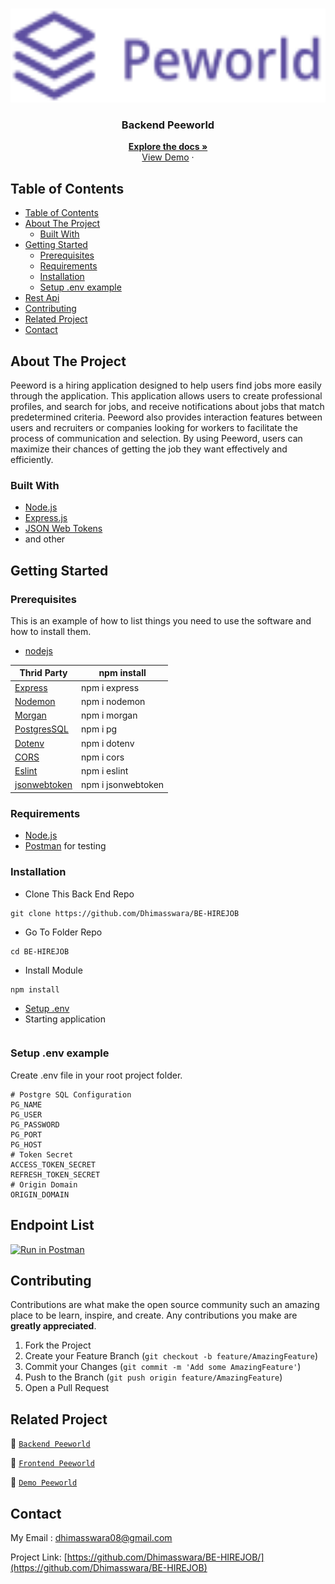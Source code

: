 <br />
<p align="center">
<div align="center">
<img height="150" src="docs\peeworld.png" alt="YuGawe" border="0"/>
</div>
  <h3 align="center">Backend Peeworld</h3>
  <p align="center">
    <a href="https://github.com/Dhimasswara/BE-HIREJOB"><strong>Explore the docs »</strong></a>
    <br />
    <a href="-">View Demo</a>
    ·
  </p>
</p>

<!-- TABLE OF CONTENTS -->

## Table of Contents

- [Table of Contents](#table-of-contents)
- [About The Project](#about-the-project)
  - [Built With](#built-with)
- [Getting Started](#getting-started)
  - [Prerequisites](#prerequisites)
  - [Requirements](#requirements)
  - [Installation](#installation)
  - [Setup .env example](#setup-env-example)
- [Rest Api](#rest-api)
- [Contributing](#contributing)
- [Related Project](#related-project)
- [Contact](#contact)

<!-- ABOUT THE PROJECT -->

## About The Project

Peeword is a hiring application designed to help users find jobs more easily through the application. This application allows users to create professional profiles, and search for jobs, and receive notifications about jobs that match predetermined criteria. Peeword also provides interaction features between users and recruiters or companies looking for workers to facilitate the process of communication and selection. By using Peeword, users can maximize their chances of getting the job they want effectively and efficiently.

### Built With

- [Node.js](https://nodejs.org/en/)
- [Express.js](https://expressjs.com/)
- [JSON Web Tokens](https://jwt.io/)
- and other


<!-- GETTING STARTED -->

## Getting Started

### Prerequisites

This is an example of how to list things you need to use the software and how to install them.

- [nodejs](https://nodejs.org/en/download/)


| Thrid Party     | npm install         |
| --------------- | ------------------- |
| [Express]       | npm i express       |
| [Nodemon]       | npm i nodemon       |
| [Morgan]        | npm i morgan        |
| [PostgresSQL]   | npm i pg            |
| [Dotenv]        | npm i dotenv        |
| [CORS]          | npm i cors          |
| [Eslint]        | npm i eslint        |
| [jsonwebtoken]  | npm i jsonwebtoken  |

[express]: http://expressjs.com
[nodemon]: https://www.npmjs.com/package/nodemon
[morgan]: https://www.npmjs.com/package/morgan
[postgressql]: https://node-postgres.com
[dotenv]: https://www.npmjs.com/package/dotenv
[cors]: https://www.npmjs.com/package/cos
[eslint]: https://eslint.org/
[jsonwebtoken]: https://www.npmjs.com/package/jsonwebtoken

### Requirements

- [Node.js](https://nodejs.org/en/)
- [Postman](https://www.getpostman.com/) for testing

### Installation

- Clone This Back End Repo

```
git clone https://github.com/Dhimasswara/BE-HIREJOB
```

- Go To Folder Repo

```
cd BE-HIREJOB
```

- Install Module

```
npm install
```

- <a href="#setup-env-example">Setup .env</a>
- Starting application

``` npm run start:dev
```

### Setup .env example

Create .env file in your root project folder.

```env
# Postgre SQL Configuration
PG_NAME 
PG_USER 
PG_PASSWORD 
PG_PORT 
PG_HOST 
# Token Secret
ACCESS_TOKEN_SECRET  
REFRESH_TOKEN_SECRET 
# Origin Domain 
ORIGIN_DOMAIN 
```

## Endpoint List

[![Run in Postman](https://run.pstmn.io/button.svg)](https://documenter.getpostman.com/view/26334344/2s93XyUPKH)


<!-- CONTRIBUTING -->

## Contributing

Contributions are what make the open source community such an amazing place to be learn, inspire, and create. Any contributions you make are **greatly appreciated**.

1. Fork the Project
2. Create your Feature Branch (`git checkout -b feature/AmazingFeature`)
3. Commit your Changes (`git commit -m 'Add some AmazingFeature'`)
4. Push to the Branch (`git push origin feature/AmazingFeature`)
5. Open a Pull Request

## Related Project

:rocket: [`Backend Peeworld`](https://github.com/Dhimasswara/BE-HIREJOB)

:rocket: [`Frontend Peeworld`](https://github.com/Dhimasswara/UI-HIREJOB)

:rocket: [`Demo Peeworld`](https://ui-hirejob.vercel.app)

<!-- CONTACT -->

## Contact

My Email : dhimasswara08@gmail.com

Project Link: [https://github.com/Dhimasswara/BE-HIREJOB/](https://github.com/Dhimasswara/BE-HIREJOB)
